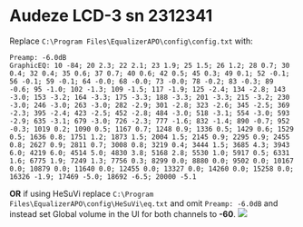 # Audeze LCD-3 sn 2312341
Replace `C:\Program Files\EqualizerAPO\config\config.txt` with:
```
Preamp: -6.0dB
GraphicEQ: 10 -84; 20 2.3; 22 2.1; 23 1.9; 25 1.5; 26 1.2; 28 0.7; 30 0.4; 32 0.4; 35 0.6; 37 0.7; 40 0.6; 42 0.5; 45 0.3; 49 0.1; 52 -0.1; 56 -0.1; 59 -0.1; 64 -0.0; 68 -0.0; 73 -0.0; 78 -0.2; 83 -0.3; 89 -0.6; 95 -1.0; 102 -1.3; 109 -1.5; 117 -1.9; 125 -2.4; 134 -2.8; 143 -3.0; 153 -3.2; 164 -3.3; 175 -3.3; 188 -3.3; 201 -3.3; 215 -3.2; 230 -3.0; 246 -3.0; 263 -3.0; 282 -2.9; 301 -2.8; 323 -2.6; 345 -2.5; 369 -2.3; 395 -2.4; 423 -2.5; 452 -2.8; 484 -3.0; 518 -3.1; 554 -3.0; 593 -2.9; 635 -3.1; 679 -3.0; 726 -2.3; 777 -1.6; 832 -1.4; 890 -0.7; 952 -0.3; 1019 0.2; 1090 0.5; 1167 0.7; 1248 0.9; 1336 0.5; 1429 0.6; 1529 0.5; 1636 0.8; 1751 1.2; 1873 1.5; 2004 1.5; 2145 0.9; 2295 0.9; 2455 0.8; 2627 0.9; 2811 0.7; 3008 0.8; 3219 0.4; 3444 1.5; 3685 4.3; 3943 6.0; 4219 6.0; 4514 5.0; 4830 3.8; 5168 2.8; 5530 1.0; 5917 0.5; 6331 1.6; 6775 1.9; 7249 1.3; 7756 0.3; 8299 0.0; 8880 0.0; 9502 0.0; 10167 0.0; 10879 0.0; 11640 0.0; 12455 0.0; 13327 0.0; 14260 0.0; 15258 0.0; 16326 -1.9; 17469 -5.0; 18692 -6.5; 20000 -5.1
```
**OR** if using HeSuVi replace `C:\Program Files\EqualizerAPO\config\HeSuVi\eq.txt` and omit `Preamp: -6.0dB` and instead set Global volume in the UI for both channels to **-60**.
![](https://raw.githubusercontent.com/jaakkopasanen/AutoEq/master/results/SBAF-Serious/innerfidelity/onear/Audeze%20LCD-3%20sn%202312341/Audeze%20LCD-3%20sn%202312341.png)